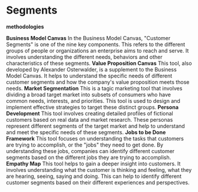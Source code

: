 # Segments

**methodologies**

**Business Model Canvas**
In the Business Model Canvas, "Customer Segments" is one of the nine key components. This refers to the different groups of people or organizations an enterprise aims to reach and serve. It involves understanding the different needs, behaviors and other characteristics of these segments.
**Value Proposition Canvas**
This tool, also developed by Alexander Osterwalder, is a supplement to the Business Model Canvas. It helps to understand the specific needs of different customer segments and how the company's value proposition meets those needs.
**Market Segmentation**
This is a tagic marketing tool that involves dividing a broad target market into subsets of consumers who have common needs, interests, and priorities. This tool is used to design and implement effective strategies to target these distinct groups.
**Persona Development**
This tool involves creating detailed profiles of fictional customers based on real data and market research. These personas represent different segments of the target market and help to understand and meet the specific needs of these segments.
**Jobs to be Done Framework**
This tool focuses on understanding the tasks that customers are trying to accomplish, or the "jobs" they need to get done. By understanding these jobs, companies can identify different customer segments based on the different jobs they are trying to accomplish.
**Empathy Map**
This tool helps to gain a deeper insight into customers. It involves understanding what the customer is thinking and feeling, what they are hearing, seeing, saying and doing. This can help to identify different customer segments based on their different experiences and perspectives.